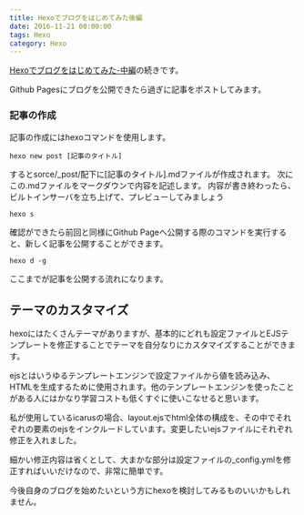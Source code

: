 ```yaml
---
title: Hexoでブログをはじめてみた後編
date: 2016-11-21 00:00:00
tags: Hexo
category: Hexo
---
```


[Hexoでブログをはじめてみた-中編](http://devlog.site/2016/hexo/Hexo-Blog-Start-2/)の続きです。

Github Pagesにブログを公開できたら過ぎに記事をポストしてみます。

### 記事の作成

記事の作成にはhexoコマンドを使用します。

```
hexo new post [記事のタイトル]
```

<!-- more -->
するとsorce/_post/配下に[記事のタイトル].mdファイルが作成されます。
次にこの.mdファイルをマークダウンで内容を記述します。
内容が書き終わったら、ビルトインサーバを立ち上げて、プレビューしてみましょう

```
hexo s
```

確認ができたら前回と同様にGithub Pageへ公開する際のコマンドを実行すると、新しく記事を公開することができます。

```
hexo d -g
```

ここまでが記事を公開する流れになります。

## テーマのカスタマイズ
hexoにはたくさんテーマがありますが、基本的にどれも設定ファイルとEJSテンプレートを修正することでテーマを自分なりにカスタマイズすることができます。

ejsとはいうゆるテンプレートエンジンで設定ファイルから値を読み込み、HTMLを生成するために使用されます。他のテンプレートエンジンを使ったことがある人にはかなり学習コストも低くすぐに使いこなせると思います。

私が使用しているicarusの場合、layout.ejsでhtml全体の構成を、その中でそれぞれの要素のejsをインクルードしています。変更したいejsファイルにそれぞれ修正を入れました。

細かい修正内容は省くとして、大まかな部分は設定ファイルの_config.ymlを修正すればいいだけなので、非常に簡単です。

今後自身のブログを始めたいという方にhexoを検討してみるものいいかもしれません。
